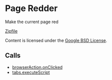 
Page Redder
=======

Make the current page red

[Zipfile](http://developer.chrome.com/extensions/examples/api/browserAction/make_page_red.zip)

Content is licensed under the [Google BSD License](http://code.google.com/google_bsd_license.html).

Calls
-----

* [browserAction.onClicked](https://developer.chrome.com/extensions/browserAction#event-onClicked)
* [tabs.executeScript](https://developer.chrome.com/extensions/tabs#method-executeScript)